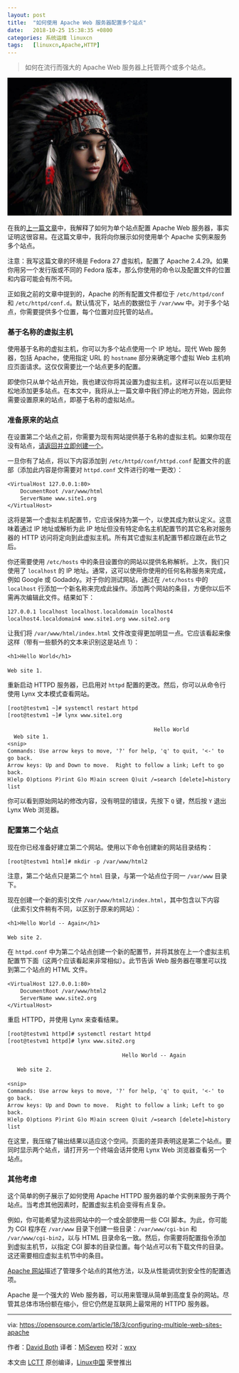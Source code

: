 ```yaml
---
layout: post
title:	"如何使用 Apache Web 服务器配置多个站点"
date:	2018-10-25 15:38:35 +0800 
categories:	系统运维 linuxcn 
tags:	[linuxcn,Apache,HTTP]
---
```




> 
> 如何在流行而强大的 Apache Web 服务器上托管两个或多个站点。
> 
> 
> 


![](/Asserts/Images/album/201810/25/153824lkmrkizcwr47w9oc.jpg)


在我的[上一篇文章](/article-9506-1.html)中，我解释了如何为单个站点配置 Apache Web 服务器，事实证明这很容易。在这篇文章中，我将向你展示如何使用单个 Apache 实例来服务多个站点。


注意：我写这篇文章的环境是 Fedora 27 虚拟机，配置了 Apache 2.4.29。如果你用另一个发行版或不同的 Fedora 版本，那么你使用的命令以及配置文件的位置和内容可能会有所不同。


正如我之前的文章中提到的，Apache 的所有配置文件都位于 `/etc/httpd/conf` 和 `/etc/httpd/conf.d`。默认情况下，站点的数据位于 `/var/www` 中。对于多个站点，你需要提供多个位置，每个位置对应托管的站点。


### 基于名称的虚拟主机


使用基于名称的虚拟主机，你可以为多个站点使用一个 IP 地址。现代 Web 服务器，包括 Apache，使用指定 URL 的 `hostname` 部分来确定哪个虚拟 Web 主机响应页面请求。这仅仅需要比一个站点更多的配置。


即使你只从单个站点开始，我也建议你将其设置为虚拟主机，这样可以在以后更轻松地添加更多站点。在本文中，我将从上一篇文章中我们停止的地方开始，因此你需要设置原来的站点，即基于名称的虚拟站点。


### 准备原来的站点


在设置第二个站点之前，你需要为现有网站提供基于名称的虚拟主机。如果你现在没有站点，[请返回并立即创建一个](/article-9506-1.html)。


一旦你有了站点，将以下内容添加到 `/etc/httpd/conf/httpd.conf` 配置文件的底部（添加此内容是你需要对 `httpd.conf` 文件进行的唯一更改）：



```
<VirtualHost 127.0.0.1:80>
    DocumentRoot /var/www/html
    ServerName www.site1.org
</VirtualHost>
```

这将是第一个虚拟主机配置节，它应该保持为第一个，以使其成为默认定义。这意味着通过 IP 地址或解析为此 IP 地址但没有特定命名主机配置节的其它名称对服务器的 HTTP 访问将定向到此虚拟主机。所有其它虚拟主机配置节都应跟在此节之后。


你还需要使用 `/etc/hosts` 中的条目设置你的网站以提供名称解析。上次，我们只使用了 `localhost` 的 IP 地址。通常，这可以使用你使用的任何名称服务来完成，例如 Google 或 Godaddy。对于你的测试网站，通过在 `/etc/hosts` 中的 `localhost` 行添加一个新名称来完成此操作。添加两个网站的条目，方便你以后不需再次编辑此文件。结果如下：



```
127.0.0.1 localhost localhost.localdomain localhost4 localhost4.localdomain4 www.site1.org www.site2.org
```

让我们将 `/var/www/html/index.html` 文件改变得更加明显一点。它应该看起来像这样（带有一些额外的文本来识别这是站点 1）：



```
<h1>Hello World</h1>

Web site 1.
```

重新启动 HTTPD 服务器，已启用对 `httpd` 配置的更改。然后，你可以从命令行使用 Lynx 文本模式查看网站。



```
[root@testvm1 ~]# systemctl restart httpd
[root@testvm1 ~]# lynx www.site1.org

                                              Hello World 
  Web site 1.
<snip>
Commands: Use arrow keys to move, '?' for help, 'q' to quit, '<-' to go back.
Arrow keys: Up and Down to move.  Right to follow a link; Left to go back.
H)elp O)ptions P)rint G)o M)ain screen Q)uit /=search [delete]=history list
```

你可以看到原始网站的修改内容，没有明显的错误，先按下 `Q` 键，然后按 `Y` 退出 Lynx Web 浏览器。


### 配置第二个站点


现在你已经准备好建立第二个网站。使用以下命令创建新的网站目录结构：



```
[root@testvm1 html]# mkdir -p /var/www/html2
```

注意，第二个站点只是第二个 `html` 目录，与第一个站点位于同一 `/var/www` 目录下。


现在创建一个新的索引文件 `/var/www/html2/index.html`，其中包含以下内容（此索引文件稍有不同，以区别于原来的网站）：



```
<h1>Hello World -- Again</h1>

Web site 2.
```

在 `httpd.conf` 中为第二个站点创建一个新的配置节，并将其放在上一个虚拟主机配置节下面（这两个应该看起来非常相似）。此节告诉 Web 服务器在哪里可以找到第二个站点的 HTML 文件。



```
<VirtualHost 127.0.0.1:80>
    DocumentRoot /var/www/html2
    ServerName www.site2.org
</VirtualHost>
```

重启 HTTPD，并使用 Lynx 来查看结果。



```
[root@testvm1 httpd]# systemctl restart httpd
[root@testvm1 httpd]# lynx www.site2.org

                                    Hello World -- Again

   Web site 2.

<snip>
Commands: Use arrow keys to move, '?' for help, 'q' to quit, '<-' to go back.
Arrow keys: Up and Down to move.  Right to follow a link; Left to go back.
H)elp O)ptions P)rint G)o M)ain screen Q)uit /=search [delete]=history list

```

在这里，我压缩了输出结果以适应这个空间。页面的差异表明这是第二个站点。要同时显示两个站点，请打开另一个终端会话并使用 Lynx Web 浏览器查看另一个站点。


### 其他考虑


这个简单的例子展示了如何使用 Apache HTTPD 服务器的单个实例来服务于两个站点。当考虑其他因素时，配置虚拟主机会变得有点复杂。


例如，你可能希望为这些网站中的一个或全部使用一些 CGI 脚本。为此，你可能为 CGI 程序在 `/var/www` 目录下创建一些目录：`/var/www/cgi-bin` 和 `/var/www/cgi-bin2`，以与 HTML 目录命名一致。然后，你需要将配置指令添加到虚拟主机节，以指定 CGI 脚本的目录位置。每个站点可以有下载文件的目录。这还需要相应虚拟主机节中的条目。


[Apache 网站](https://httpd.apache.org/docs/2.4/)描述了管理多个站点的其他方法，以及从性能调优到安全性的配置选项。


Apache 是一个强大的 Web 服务器，可以用来管理从简单到高度复杂的网站。尽管其总体市场份额在缩小，但它仍然是互联网上最常用的 HTTPD 服务器。




---


via: <https://opensource.com/article/18/3/configuring-multiple-web-sites-apache>


作者：[David Both](https://opensource.com/users/dboth) 译者：[MjSeven](https://github.com/MjSeven) 校对：[wxy](https://github.com/wxy)


本文由 [LCTT](https://github.com/LCTT/TranslateProject) 原创编译，[Linux中国](https://linux.cn/) 荣誉推出
